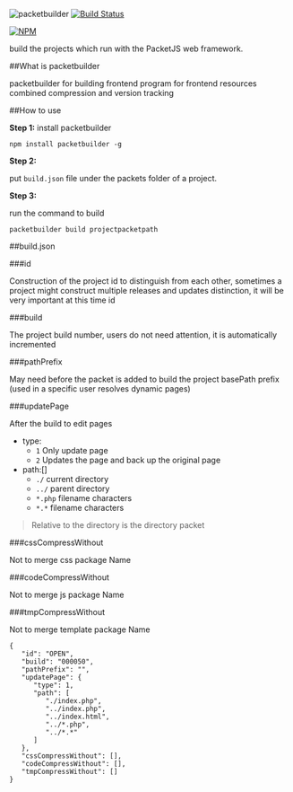 ![packetbuilder](https://github.com/hou80houzhu/packetBuilder/raw/master/packetbuilder.png) [![Build Status](https://travis-ci.org/hou80houzhu/packetbuilder.svg?branch=master)](https://travis-ci.org/hou80houzhu/packetbuilder)

[![NPM](https://nodei.co/npm/packetbuilder.png?downloads=true)](https://nodei.co/npm/packetbuilder/)

build the projects which run with the PacketJS web framework.

##What is packetbuilder

packetbuilder for building frontend program for frontend resources combined compression and version tracking

##How to use

**Step 1:**  install packetbuilder

`npm install packetbuilder -g`

**Step 2:**

put `build.json` file under the packets folder of a project.

**Step 3:**

run the command to build 

`packetbuilder build projectpacketpath`

##build.json

###id

Construction of the project id to distinguish from each other, sometimes a project might construct multiple releases and updates distinction, it will be very important at this time id

###build

The project build number, users do not need attention, it is automatically incremented

###pathPrefix

May need before the packet is added to build the project basePath prefix (used in a specific user resolves dynamic pages)

###updatePage

After the build to edit pages

- type:
  - `1` Only update page
  - `2` Updates the page and back up the original page
- path:[]
  - `./` current directory
  - `../` parent directory
  - `*.php` filename characters
  - `*.*` filename characters

> Relative to the directory is the directory packet

###cssCompressWithout

Not to merge css package Name

###codeCompressWithout

Not to merge js package Name

###tmpCompressWithout

Not to merge template package Name


```
{
   "id": "OPEN",
   "build": "000050",
   "pathPrefix": "",
   "updatePage": {
      "type": 1,
      "path": [
         "./index.php",
         "../index.php",
         "../index.html",
         "../*.php",
         "../*.*"
      ]
   },
   "cssCompressWithout": [],
   "codeCompressWithout": [],
   "tmpCompressWithout": []
}
```
